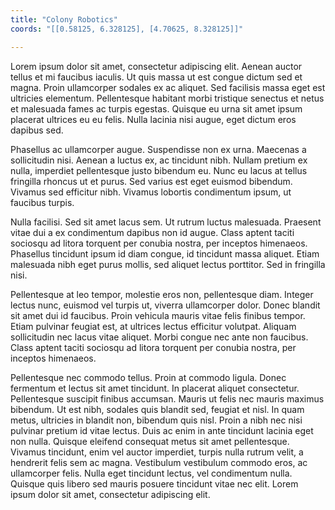 ```yaml
---
title: "Colony Robotics"
coords: "[[0.58125, 6.328125], [4.70625, 8.328125]]"

---
```


Lorem ipsum dolor sit amet, consectetur adipiscing elit. Aenean auctor tellus et mi faucibus iaculis. Ut quis massa ut est congue dictum sed et magna. Proin ullamcorper sodales ex ac aliquet. Sed facilisis massa eget est ultricies elementum. Pellentesque habitant morbi tristique senectus et netus et malesuada fames ac turpis egestas. Quisque eu urna sit amet ipsum placerat ultrices eu eu felis. Nulla lacinia nisi augue, eget dictum eros dapibus sed.

Phasellus ac ullamcorper augue. Suspendisse non ex urna. Maecenas a sollicitudin nisi. Aenean a luctus ex, ac tincidunt nibh. Nullam pretium ex nulla, imperdiet pellentesque justo bibendum eu. Nunc eu lacus at tellus fringilla rhoncus ut et purus. Sed varius est eget euismod bibendum. Vivamus sed efficitur nibh. Vivamus lobortis condimentum ipsum, ut faucibus turpis.

Nulla facilisi. Sed sit amet lacus sem. Ut rutrum luctus malesuada. Praesent vitae dui a ex condimentum dapibus non id augue. Class aptent taciti sociosqu ad litora torquent per conubia nostra, per inceptos himenaeos. Phasellus tincidunt ipsum id diam congue, id tincidunt massa aliquet. Etiam malesuada nibh eget purus mollis, sed aliquet lectus porttitor. Sed in fringilla nisi.

Pellentesque at leo tempor, molestie eros non, pellentesque diam. Integer lectus nunc, euismod vel turpis ut, viverra ullamcorper dolor. Donec blandit sit amet dui id faucibus. Proin vehicula mauris vitae felis finibus tempor. Etiam pulvinar feugiat est, at ultrices lectus efficitur volutpat. Aliquam sollicitudin nec lacus vitae aliquet. Morbi congue nec ante non faucibus. Class aptent taciti sociosqu ad litora torquent per conubia nostra, per inceptos himenaeos.

Pellentesque nec commodo tellus. Proin at commodo ligula. Donec fermentum et lectus sit amet tincidunt. In placerat aliquet consectetur. Pellentesque suscipit finibus accumsan. Mauris ut felis nec mauris maximus bibendum. Ut est nibh, sodales quis blandit sed, feugiat et nisl. In quam metus, ultricies in blandit non, bibendum quis nisl. Proin a nibh nec nisi pulvinar pretium id vitae lectus. Duis ac enim in ante tincidunt lacinia eget non nulla. Quisque eleifend consequat metus sit amet pellentesque. Vivamus tincidunt, enim vel auctor imperdiet, turpis nulla rutrum velit, a hendrerit felis sem ac magna. Vestibulum vestibulum commodo eros, ac ullamcorper felis. Nulla eget tincidunt lectus, vel condimentum nulla. Quisque quis libero sed mauris posuere tincidunt vitae nec elit. Lorem ipsum dolor sit amet, consectetur adipiscing elit. 